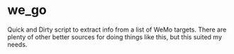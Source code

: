 # we_go
Quick and Dirty script to extract info from a list of WeMo targets. There are plenty of other better sources for doing things like this, but this suited my needs.
